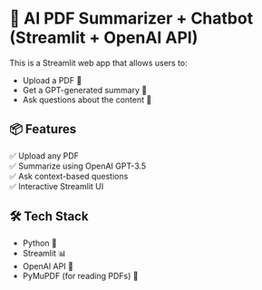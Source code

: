 # 🧠 AI PDF Summarizer + Chatbot (Streamlit + OpenAI API)

This is a Streamlit web app that allows users to:
- Upload a PDF 📄
- Get a GPT-generated summary 📌
- Ask questions about the content 💬


## 📦 Features

✅ Upload any PDF  
✅ Summarize using OpenAI GPT-3.5  
✅ Ask context-based questions  
✅ Interactive Streamlit UI  

## 🛠️ Tech Stack

- Python 🐍
- Streamlit 📊
- OpenAI API 🤖
- PyMuPDF (for reading PDFs) 📄



